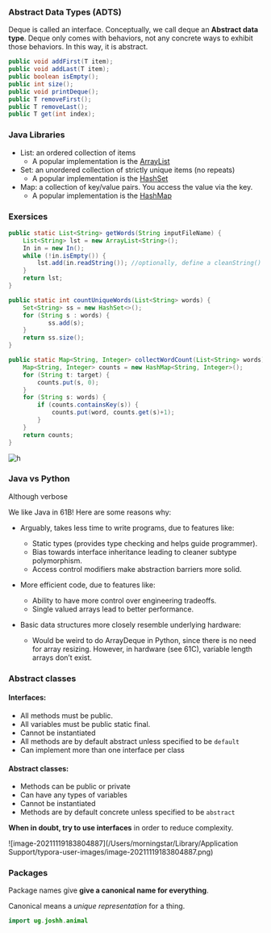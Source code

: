 ### Abstract Data Types (ADTS)

Deque is called an interface. Conceptually, we call deque an **Abstract data type**. Deque only comes with behaviors, not any concrete ways to exhibit those behaviors. In this way, it is abstract.

```java
public void addFirst(T item);
public void addLast(T item);
public boolean isEmpty();
public int size();
public void printDeque();
public T removeFirst();
public T removeLast();
public T get(int index);
```

### Java Libraries

- List: an ordered collection of items
  - A popular implementation is the [ArrayList](https://docs.oracle.com/javase/8/docs/api/java/util/ArrayList.html)
- Set: an unordered collection of strictly unique items (no repeats)
  - A popular implementation is the [HashSet](https://docs.oracle.com/javase/7/docs/api/java/util/HashSet.html)
- Map: a collection of key/value pairs. You access the value via the key.
  - A popular implementation is the [HashMap](https://docs.oracle.com/javase/8/docs/api/java/util/HashMap.html)

### Exersices

```java
public static List<String> getWords(String inputFileName) {
    List<String> lst = new ArrayList<String>();
    In in = new In();
    while (!in.isEmpty()) {
        lst.add(in.readString()); //optionally, define a cleanString() method that cleans the string first.       
    }
    return lst;
}

public static int countUniqueWords(List<String> words) {
    Set<String> ss = new HashSet<>();
    for (String s : words) {
           ss.add(s);        
    }
    return ss.size();
}
```

```java
public static Map<String, Integer> collectWordCount(List<String> words) {
    Map<String, Integer> counts = new HashMap<String, Integer>();
    for (String t: target) {
        counts.put(s, 0);
    }
    for (String s: words) {
        if (counts.containsKey(s)) {
            counts.put(word, counts.get(s)+1);
        }
    }
    return counts;
}
```

![h](https://joshhug.gitbooks.io/hug61b/content/assets/collection_hierarchy.png)

### Java vs Python

Although verbose

We like Java in 61B! Here are some reasons why:

- Arguably, takes less time to write programs, due to features like:
  - Static types (provides type checking and helps guide programmer).
  - Bias towards interface inheritance leading to cleaner subtype polymorphism.
  - Access control modifiers make abstraction barriers more solid.
- More efficient code, due to features like:
  - Ability to have more control over engineering tradeoffs.
  - Single valued arrays lead to better performance.

- Basic data structures more closely resemble underlying hardware:
  - Would be weird to do ArrayDeque in Python, since there is no need for array resizing. However, in hardware (see 61C), variable length arrays don’t exist.

### Abstract classes

#### Interfaces:

- All methods must be public.
- All variables must be public static final.
- Cannot be instantiated
- All methods are by default abstract unless specified to be `default`
- Can implement more than one interface per class

#### Abstract classes:

- Methods can be public or private
- Can have any types of variables
- Cannot be instantiated
- Methods are by default concrete unless specified to be `abstract`

**When in doubt, try to use interfaces** in order to reduce complexity.

![image-20211119183804887](/Users/morningstar/Library/Application Support/typora-user-images/image-20211119183804887.png)

### Packages

Package names give **give a canonical name for everything**.

 Canonical means a *unique representation* for a thing.

```java
import ug.joshh.animal
```

